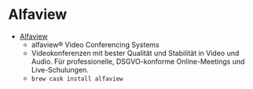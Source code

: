 # Alfaview
- [Alfaview](https://alfaview.com/)
  -  alfaview® Video Conferencing Systems
  - Videokonferenzen mit bester Qualität und Stabilität in Video und Audio. Für professionelle, DSGVO-konforme Online-Meetings und Live-Schulungen.
  - `brew cask install alfaview`
